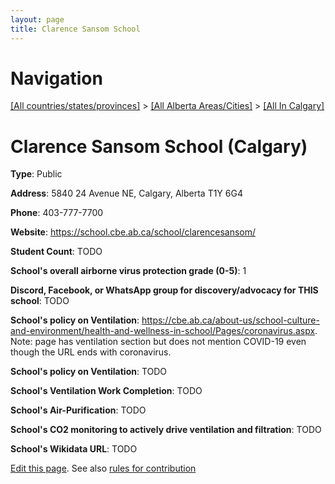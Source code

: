 ```yaml
---
layout: page
title: Clarence Sansom School
---
```

# Navigation

[[All countries/states/provinces]](../../..) > [[All Alberta Areas/Cities]](../..) > [[All In Calgary]](..)

# Clarence Sansom School (Calgary)

**Type**: Public

**Address**: 5840 24 Avenue NE, Calgary, Alberta T1Y 6G4

**Phone**: 403-777-7700

**Website**: <https://school.cbe.ab.ca/school/clarencesansom/>

**Student Count**: TODO

**School's overall airborne virus protection grade (0-5)**: 1

**Discord, Facebook, or WhatsApp group for discovery/advocacy for THIS school**: TODO

**School's policy on Ventilation**: <https://cbe.ab.ca/about-us/school-culture-and-environment/health-and-wellness-in-school/Pages/coronavirus.aspx>. Note: page has ventilation section but does not mention COVID-19 even though the URL ends with coronavirus.

**School's policy on Ventilation**: TODO

**School's Ventilation Work Completion**: TODO

**School's Air-Purification**: TODO

**School's CO2 monitoring to actively drive ventilation and filtration**: TODO

**School's Wikidata URL**: TODO


[Edit this page](https://github.com/ventilate-schools/AB/edit/main/./Calgary/Clarence_Sansom_School.md). See also [rules for contribution](../../../contribution-rules/)